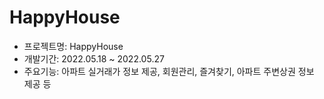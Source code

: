 # HappyHouse
- 프로젝트명: HappyHouse
- 개발기간: 2022.05.18 ~ 2022.05.27
- 주요기능: 아파트 실거래가 정보 제공, 회원관리, 즐겨찾기, 아파트 주변상권 정보 제공 등 
